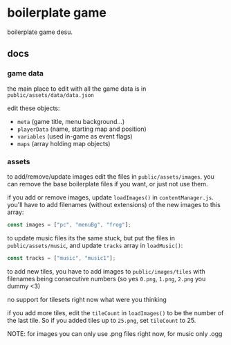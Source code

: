 # boilerplate game

boilerplate game desu.

## docs

### game data

the main place to edit with all the game data is in `public/assets/data/data.json`

edit these objects:

- `meta` (game title, menu background...)
- `playerData` (name, starting map and position)
- `variables` (used in-game as event flags)
- `maps` (array holding map objects)

### assets

to add/remove/update images edit the files in `public/assets/images`. you can remove the base boilerplate files if you want, or just not use them.

if you add or remove images, update `loadImages()` in `contentManager.js`. you'll have to add filenames (without extensions) of the new images to this array:

```js
const images = ["pc", "menuBg", "frog"];
```

to update music files its the same stuck, but put the files in `public/assets/music`, and update `tracks` array in `loadMusic()`:

```js
const tracks = ["music", "music1"];
```

to add new tiles, you have to add images to `public/images/tiles` with filenames being consecutive numbers (so yes `0.png`, `1.png`, `2.png` you dummy <3)

no support for tilesets right now what were you thinking

if you add more tiles, edit the `tileCount` in `loadImages()` to be the number of the last tile. So if you added tiles up to `25.png`, set `tileCount` to 25.

NOTE: for images you can only use .png files right now, for music only .ogg
